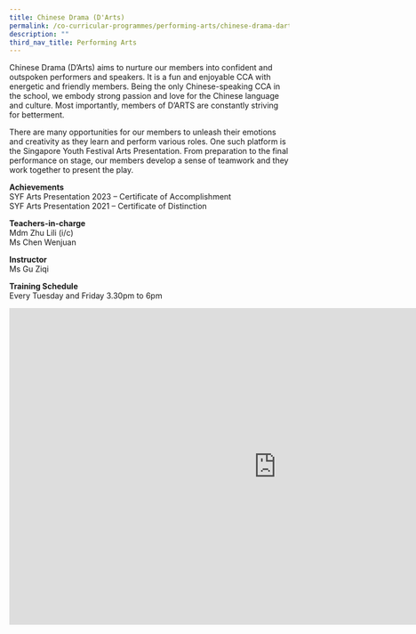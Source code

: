 ```yaml
---
title: Chinese Drama (D'Arts)
permalink: /co-curricular-programmes/performing-arts/chinese-drama-darts/
description: ""
third_nav_title: Performing Arts
---
```

Chinese Drama (D’Arts) aims to nurture our members into confident and outspoken performers and speakers. It is a fun and enjoyable CCA with energetic and friendly members. Being the only Chinese-speaking CCA in the school, we embody strong passion and love for the Chinese language and culture. Most importantly, members of D’ARTS are constantly striving for betterment. 

There are many opportunities for our members to unleash their emotions and creativity as they learn and perform various roles. One such platform is the Singapore Youth Festival Arts Presentation. From preparation to the final performance on stage, our members develop a sense of teamwork and they work together to present the play.

  
**Achievements**  <br>
SYF Arts Presentation 2023 – Certificate of Accomplishment<br>
SYF Arts Presentation 2021 – Certificate of Distinction


  
**Teachers-in-charge**  <br>
Mdm Zhu Lili (i/c)  <br>
Ms Chen Wenjuan <br>
  
**Instructor**  <br>
Ms Gu Ziqi  
  
**Training Schedule**  <br>
Every Tuesday and Friday 3.30pm to 6pm 

<iframe allowfullscreen="true" height="569" width="960" frameborder="0" src="https://docs.google.com/presentation/d/e/2PACX-1vSBK-SJZ2SygxLaaIZ7jnF6g2AolZGpYpvSVxlrlOHrNE3hsmrefqZZCdANoLibRMF_IJzCUInqvjAc/embed?start=true&amp;loop=true&amp;delayms=3000"></iframe>